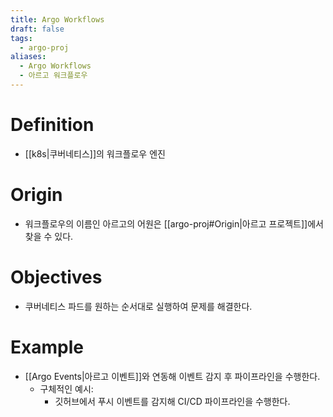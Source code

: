 ```yaml
---
title: Argo Workflows
draft: false
tags:
  - argo-proj
aliases:
  - Argo Workflows
  - 아르고 워크플로우
---
```

# Definition
- [[k8s|쿠버네티스]]의 워크플로우 엔진


# Origin
- 워크플로우의 이름인 아르고의 어원은 [[argo-proj#Origin|아르고 프로젝트]]에서 찾을 수 있다.


# Objectives 
- 쿠버네티스 파드를 원하는 순서대로 실행하여 문제를 해결한다.


# Example 
- [[Argo Events|아르고 이벤트]]와 연동해 이벤트 감지 후 파이프라인을 수행한다.
	- 구체적인 예시:
		- 깃허브에서 푸시 이벤트를 감지해 CI/CD 파이프라인을 수행한다.
